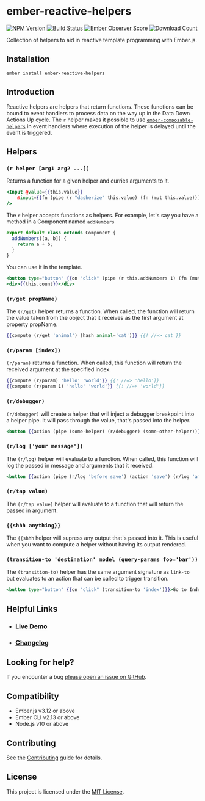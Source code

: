 # ember-reactive-helpers

[![NPM Version][npm-badge-img]][npm-badge-link]
[![Build Status][build-status-img]][build-status-link]
[![Ember Observer Score][ember-observer-badge]][ember-observer-url]
[![Download Count][npm-downloads-img]][npm-badge-link]

Collection of helpers to aid in reactive template programming with Ember.js.

## Installation

```
ember install ember-reactive-helpers
```

## Introduction

Reactive helpers are helpers that return functions. These functions can be bound to event handlers 
to process data on the way up in the Data Down Actions Up cycle. The `r` helper makes it possible to use
[`ember-composable-helpers`](https://github.com/DockYard/ember-composable-helpers) in event handlers where execution of the helper is delayed until the event is triggered.

## Helpers

### `(r helper [arg1 arg2 ...])`

Returns a function for a given helper and curries arguments to it.

```hbs
<Input @value={{this.value}}
    @input={{fn (pipe (r "dasherize" this.value) (fn (mut this.value)))}}
/>
```

The `r` helper accepts functions as helpers. For example, let's say you have a method in a Component named `addNumbers`

```js
export default class extends Component {
  addNumbers([a, b]) {
    return a + b;
  }
}
```

You can use it in the template.

```hbs
<button type="button" {{on "click" (pipe (r this.addNumbers 1) (fn (mut this.count)))}}>+1</button>
<div>{{this.count}}</div>
```

### `(r/get propName)`

The `(r/get)` helper returns a function. When called, the function will return the value taken from the object that it receives as the first argument at property propName.

```hbs
{{compute (r/get 'animal') (hash animal='cat')}} {{! //=> cat }}
```

### `(r/param [index])`

`(r/param)` returns a function. When called, this function will return the received argument at the specified index.

```hbs
{{compute (r/param) 'hello' 'world'}} {{! //=> 'hello'}}
{{compute (r/param 1) 'hello' 'world'}} {{! //=> 'world'}}
```
### `(r/debugger)`

`(r/debugger)` will create a helper that will inject a debugger breakpoint into a helper pipe.
It will pass through the value, that's passed into the helper.

```hbs
<button {{action (pipe (some-helper) (r/debugger) (some-other-helper))}}>Do!</button>
```

### `(r/log ['your message'])`

The `(r/log)` helper will evaluate to a function. When called, this function will log the passed in message and arguments that it received.

```hbs
<button {{action (pipe (r/log 'before save') (action 'save') (r/log 'after save')) model}}>Save</button>
```

### `(r/tap value)`

The `(r/tap value)` helper will evaluate to a function that will return the passed in argument. 

### `{{shhh anything}}`

The `{{shhh` helper will supress any output that's passed into it. This is useful when you want to compute a helper 
without having its output rendered.

### `(transition-to 'destination' model (query-params foo='bar'))`

The `(transition-to)` helper has the same argument signature as `link-to` but evaluates to an action that can be called to trigger transition.

```hbs
<button type="button" {{on "click" (transition-to 'index')}}>Go to Index</button>
```

## Helpful Links

- ### [Live Demo](http://EmberSherpa.github.io/ember-reactive-helpers)

- ### [Changelog](CHANGELOG.md)

## Looking for help?
If you encounter a bug [please open an issue on GitHub](http://github.com/EmberSherpa/ember-reactive-helpers/issues).

## Compatibility

-   Ember.js v3.12 or above
-   Ember CLI v2.13 or above
-   Node.js v10 or above

## Contributing

See the [Contributing](CONTRIBUTING.md) guide for details.

## License

This project is licensed under the [MIT License](LICENSE.md).

[npm-badge-img]: https://badge.fury.io/js/ember-reactive-helpers.svg
[npm-badge-link]: http://badge.fury.io/js/ember-reactive-helpers
[build-status-img]: https://github.com/EmberSherpa/ember-reactive-helpers/workflows/Build/badge.svg?branch=master&event=push
[build-status-link]: https://github.com/EmberSherpa/ember-reactive-helpers/actions?query=workflow%3A%22Build%22
[npm-downloads-img]: https://img.shields.io/npm/dt/ember-reactive-helpers.svg
[ember-observer-badge]: http://emberobserver.com/badges/ember-reactive-helpers.svg
[ember-observer-url]: http://emberobserver.com/addons/ember-reactive-helpers
